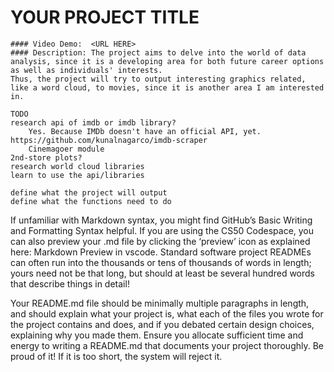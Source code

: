 # YOUR PROJECT TITLE
    #### Video Demo:  <URL HERE>
    #### Description: The project aims to delve into the world of data analysis, since it is a developing area for both future career options as well as individuals' interests.
    Thus, the project will try to output interesting graphics related, like a word cloud, to movies, since it is another area I am interested in.

    TODO
    research api of imdb or imdb library?
        Yes. Because IMDb doesn't have an official API, yet. https://github.com/kunalnagarco/imdb-scraper
        Cinemagoer module
    2nd-store plots?
    research world cloud libraries
    learn to use the api/libraries

    define what the project will output
    define what the functions need to do


If unfamiliar with Markdown syntax, you might find GitHub’s Basic Writing and Formatting Syntax helpful. If you are using the CS50 Codespace, you can also preview your .md file by clicking the ‘preview’ icon as explained here: Markdown Preview in vscode. Standard software project READMEs can often run into the thousands or tens of thousands of words in length; yours need not be that long, but should at least be several hundred words that describe things in detail!

Your README.md file should be minimally multiple paragraphs in length, and should explain what your project is, what each of the files you wrote for the project contains and does, and if you debated certain design choices, explaining why you made them. Ensure you allocate sufficient time and energy to writing a README.md that documents your project thoroughly. Be proud of it! If it is too short, the system will reject it.